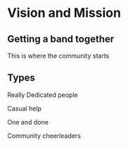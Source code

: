 # Vision and Mission

## Getting a band together 
This is where the community starts

## Types
Really Dedicated people

Casual help
 
One and done

Community cheerleaders
